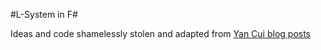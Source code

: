 #L-System in F#

Ideas and code shamelessly stolen and adapted from 
[Yan Cui blog posts](http://theburningmonk.com/2015/10/elm-fun-with-l-system-part-1/)